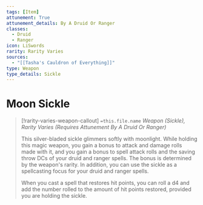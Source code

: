 ```yaml
---
tags: [Item]
attunement: True
attunement_details: By A Druid Or Ranger
classes:
  - Druid
  - Ranger
icon: LiSwords
rarity: Rarity Varies
sources:
  - "[[Tasha's Cauldron of Everything]]"
type: Weapon
type_details: Sickle
---
```

# Moon Sickle
>[!rarity-varies-weapon-callout] `=this.file.name`
>*Weapon (Sickle), Rarity Varies (Requires Attunement By A Druid Or Ranger)*
>
>This silver-bladed sickle glimmers softly with moonlight. While holding this magic weapon, you gain a bonus to attack and damage rolls made with it, and you gain a bonus to spell attack rolls and the saving throw DCs of your druid and ranger spells. The bonus is determined by the weapon's rarity. In addition, you can use the sickle as a spellcasting focus for your druid and ranger spells.
>
>When you cast a spell that restores hit points, you can roll a d4 and add the number rolled to the amount of hit points restored, provided you are holding the sickle.
>
>
